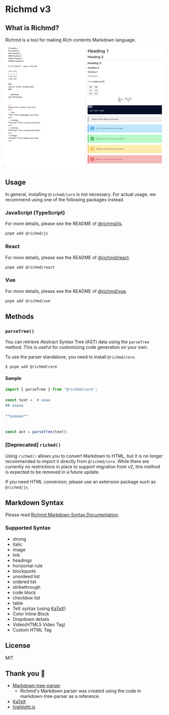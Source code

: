 # Richmd v3
<!-- ![NPM](https://img.shields.io/npm/l/richmd)
![npm](https://img.shields.io/npm/v/richmd)
![npm](https://img.shields.io/npm/dw/richmd) -->

## What is Richmd?
Richmd is a tool for making Rich contents Markdown language.

![Richmd](./docs/images/preview.png)

## Usage
In general, installing `@richmd/core` is not necessary. For actual usage, we recommend using one of the following packages instead.

### JavaScript (TypeScript)
For more details, please see the README of [@richmd/js](https://github.com/richmd/js).

```sh
pnpm add @richmd/js
```

### React
For more details, please see the README of [@richmd/react](https://github.com/richmd/react).

```sh
pnpm add @richmd/react
```

### Vue
For more details, please see the README of [@richmd/vue](https://github.com/richmd/vue).

```sh
pnpm add @richmd/vue
```

## Methods
### `parseTree()`

You can retrieve Abstract Syntax Tree (AST) data using the `parseTree` method.
This is useful for customizing code generation on your own.

To use the parser standalone, you need to install `@richmd/core`.

```sh
$ pnpm add @richmd/core
```

#### Sample

```js
import { parseTree } from '@richmd/core';

const text = `# aaaa
## aaaaa

**aaaaaa**
`

const ast = parseTree(text);
```

### [Deprecated] `richmd()`
Using `richmd()` allows you to convert Markdown to HTML, but it is no longer recommended to import it directly from `@richmd/core`.
While there are currently no restrictions in place to support migration from v2, this method is expected to be removed in a future update.

If you need HTML conversion, please use an extension package such as `@richmd/js`.


## Markdown Syntax
Please read [Richmd Markdown Syntax Documentation](./docs/md-syntax.md).

### Supported Syntax
- strong
- italic
- image
- link
- headings
- horizontal rule
- blockquote
- unordeed list
- ordered list
- strikethrough
- code block
- checkbox list
- table
- TeX syntax (using [KaTeX](https://katex.org/))
- Color Inline Block
- Dropdown details
- Video(HTML5 Video Tag)
- Custom HTML Tag

## License
MIT

## Thank you :pray:
- [Markdown-tree-parser](https://github.com/ysugimoto/markdown-tree-parser)
  - Richmd's Markdown parser was created using the code in markdown-tree-parser as a reference.
- [KaTeX](https://github.com/KaTeX/KaTeX)
- [highlight.js](https://github.com/highlightjs/highlight.js/)

